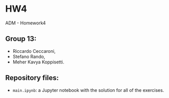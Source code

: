 # HW4
 ADM - Homework4

## Group 13:
+ Riccardo Ceccaroni,
+ Stefano Rando,
+ Meher Kavya Koppisetti.  


## Repository files:
* `main.ipynb`: a Jupyter notebook with the solution for all of the exercises. 
